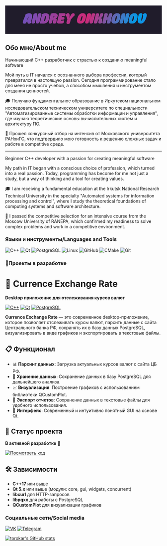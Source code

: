 [![Header ](https://github.com/torokar/torokar/blob/main/assets/download.gif)](https://m.vk.com/bollars)

## Обо мне/About me

Начинающий C++ разработчик с страстью к созданию meaningful software

Мой путь в IT начался с осознанного выбора профессии, который превратился в настоящую passion. Сегодня программирование стало для меня не просто учебой, а способом мышления и инструментом создания ценностей.

🎓 Получаю фундаментальное образование в Иркутском национальном исследовательском техническом университете по специальности "Автоматизированные системы обработки информации и управления", где изучаю теоретические основы вычислительных систем и архитектуру ПО.

🚀 Прошел конкурсный отбор на интенсив от Московского университета РАНхиГС, что подтвердило мою готовность к решению сложных задач и работе в competitive среде.



------------------------------------------------------------------------------------------

Beginner C++ developer with a passion for creating meaningful software

My path in IT began with a conscious choice of profession, which turned into a real passion. Today, programming has become for me not just a study, but a way of thinking and a tool for creating values.

🎓 I am receiving a fundamental education at the Irkutsk National Research Technical University in the specialty "Automated systems for information processing and control", where I study the theoretical foundations of computing systems and software architecture.

🚀 I passed the competitive selection for an intensive course from the Moscow University of RANEPA, which confirmed my readiness to solve complex problems and work in a competitive environment.

### Языки и инструменты/Languages and Tools

![C++](https://img.shields.io/badge/C++-00599C?style=for-the-badge&logo=c%2B%2B&logoColor=white)
![Qt](https://img.shields.io/badge/Qt-41CD52?style=for-the-badge&logo=qt&logoColor=white)
![PostgreSQL](https://img.shields.io/badge/PostgreSQL-4169E1?style=for-the-badge&logo=postgresql&logoColor=white)
![Linux](https://img.shields.io/badge/Linux-FCC624?style=for-the-badge&logo=linux&logoColor=black)
![GitHub](https://img.shields.io/badge/GitHub-181717?style=for-the-badge&logo=github&logoColor=white)
![CMake](https://img.shields.io/badge/CMake-064F8C?style=for-the-badge&logo=cmake&logoColor=white)
![Git](https://img.shields.io/badge/Git-F05032?style=for-the-badge&logo=git&logoColor=white)

### 🚀Проекты в разработке 

# 🚀 Currence Exchange Rate

**Desktop приложение для отслеживания курсов валют**

[![C++](https://img.shields.io/badge/C++-00599C?style=flat&logo=c%2B%2B&logoColor=white)](https://isocpp.org/)
[![Qt](https://img.shields.io/badge/Qt-41CD52?style=flat&logo=qt&logoColor=white)](https://www.qt.io/)
[![PostgreSQL](https://img.shields.io/badge/PostgreSQL-4169E1?style=flat&logo=postgresql&logoColor=white)](https://www.postgresql.org/)

**Currence Exchange Rate** — это современное desktop-приложение, которое позволяет отслеживать курсы валют, парсить данные с сайта Центрального банка РФ, сохранять их в базу данных PostgreSQL, визуализировать в виде графиков и экспортировать в текстовые файлы.

## 📋 Функционал

- 📊 **Парсинг данных**: Загрузка актуальных курсов валют с сайта ЦБ РФ.
- 💾 **Хранение данных**: Сохранение данных в базу PostgreSQL для дальнейшего анализа.
- 📈 **Визуализация**: Построение графиков с использованием библиотеки QCustomPlot.
- 📁 **Экспорт отчетов**: Сохранение данных в текстовые файлы для удобного использования.
- 🎨 **Интерфейс**: Современный и интуитивно понятный GUI на основе Qt.

## 🚧 Статус проекта

**В активной разработке** 🚀

[![Посмотреть код](https://img.shields.io/badge/Посмотреть_код-181717?style=for-the-badge&logo=github&logoColor=white)](https://github.com/your-repo)

## 🛠 Зависимости

- **C++17** или выше
- **Qt 5.x** или выше (модули: core, gui, widgets, concurrent)
- **libcurl** для HTTP-запросов
- **libpqxx** для работы с PostgreSQL
- **QCustomPlot** для визуализации графиков

### Социальные сети/Social media

[![VK](https://img.shields.io/badge/VK-0077FF?style=for-the-badge&logo=vk&logoColor=white)](https://m.vk.com/bollars)
[![Telegram](https://img.shields.io/badge/Telegram-26A5E4?style=for-the-badge&logo=telegram&logoColor=white)](https://t.me/bollars)

[![torokar's GitHub stats](https://github-readme-stats.vercel.app/api?username=torokar&show_icons=true)](https://github.com/torokar/github-readme-stats)